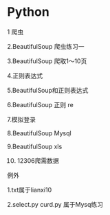 # Python

1 爬虫

2.BeautifulSoup 爬虫练习一

3.BeautifulSoup 爬取1～10页

4.正则表达式

5.BeautifulSoup和正则表达式

6.BeautifulSoup 正则 re

7.模拟登录

8.BeautifulSoup Mysql  

9.BeautifulSoup xls

10. 12306爬需数据


例外

1.txt属于lianxi10

2.select.py curd.py 属于Mysq练习
